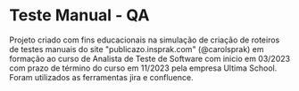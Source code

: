 # Teste Manual - QA

Projeto criado com fins educacionais na simulação de criação de roteiros de testes manuais do site "publicazo.insprak.com" (@carolsprak) em formação ao curso de Analista de Teste de Software com inicio em 03/2023 com prazo de término do curso em 11/2023 pela empresa Ultima School.
Foram utilizados as ferramentas jira e confluence. 
